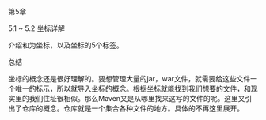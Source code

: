 第5章

5.1 ~ 5.2 坐标详解

介绍和为坐标，以及坐标的5个标签。

总结

坐标的概念还是很好理解的。要想管理大量的jar，war文件，就需要给这些文件一个唯一的标示，所以就导入坐标的概念。根据坐标就能找到我们想要的文件，和现实里的我们住址很相似。那么Maven又是从哪里找来这写的文件的呢。这里又引出了仓库的概念。仓库就是一个集合各种文件的地方。具体的不再这里展开。